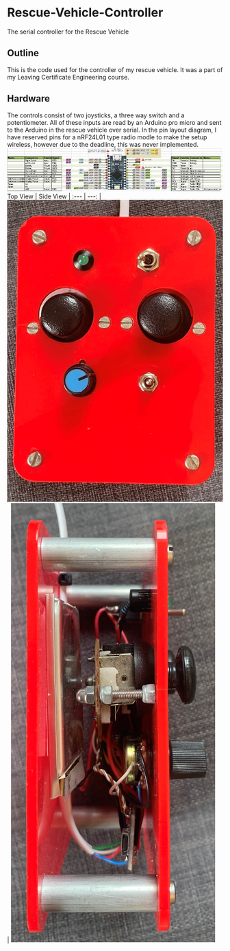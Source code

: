 # Rescue-Vehicle-Controller
The serial controller for the Rescue Vehicle
## Outline
This is the code used for the controller of my rescue vehicle. It was a part of my Leaving Certificate Engineering course. 
## Hardware 
The controls consist of two joysticks, a three way switch and a potentiometer. All of these inputs are read by an Arduino pro micro and sent to the Arduino in the rescue vehicle over serial. In the pin layout diagram, I have reserved pins for a nRF24L01 type radio modle to make the setup wireless, however due to the deadline, this was never implemented. 
![](images/PinLayout.JPG)
Top View    |  Side View
| :---      |      ---: |
![](images/ControllerTop.jpg)  | ![](images/ControllerSide.jpg)


